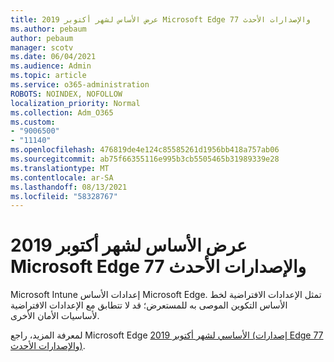 ```yaml
---
title: عرض الأساس لشهر أكتوبر 2019 Microsoft Edge 77 والإصدارات الأحدث
ms.author: pebaum
author: pebaum
manager: scotv
ms.date: 06/04/2021
ms.audience: Admin
ms.topic: article
ms.service: o365-administration
ROBOTS: NOINDEX, NOFOLLOW
localization_priority: Normal
ms.collection: Adm_O365
ms.custom:
- "9006500"
- "11140"
ms.openlocfilehash: 476819de4e124c85585261d1956bb418a757ab06
ms.sourcegitcommit: ab75f66355116e995b3cb5505465b31989339e28
ms.translationtype: MT
ms.contentlocale: ar-SA
ms.lasthandoff: 08/13/2021
ms.locfileid: "58328767"
---
```

# <a name="view-the-october-2019-baseline-for-microsoft-edge-versions-77-and-later"></a>عرض الأساس لشهر أكتوبر 2019 Microsoft Edge 77 والإصدارات الأحدث

Microsoft Intune إعدادات الأساس Microsoft Edge. تمثل الإعدادات الافتراضية لخط الأساس التكوين الموصى به للمستعرض؛ قد لا تتطابق مع الإعدادات الافتراضية لأساسيات الأمان الأخرى.

لمعرفة المزيد، راجع Microsoft Edge [الأساسي لشهر أكتوبر 2019 (إصدارات Edge 77 والإصدارات الأحدث)](https://docs.microsoft.com/mem/intune/protect/security-baseline-settings-edge?pivots=edge-october-2019).
